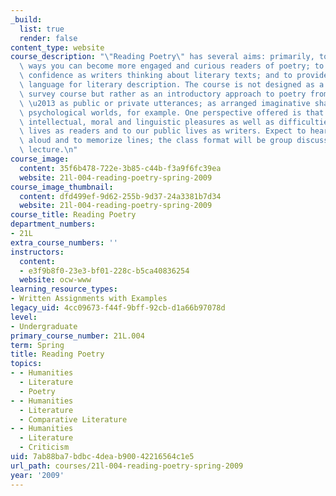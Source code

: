 ```yaml
---
_build:
  list: true
  render: false
content_type: website
course_description: "\"Reading Poetry\" has several aims: primarily, to increase the\
  \ ways you can become more engaged and curious readers of poetry; to increase your\
  \ confidence as writers thinking about literary texts; and to provide you with the\
  \ language for literary description. The course is not designed as a historical\
  \ survey course but rather as an introductory approach to poetry from various directions\
  \ \u2013 as public or private utterances; as arranged imaginative shapes; and as\
  \ psychological worlds, for example. One perspective offered is that poetry offers\
  \ intellectual, moral and linguistic pleasures as well as difficulties to our private\
  \ lives as readers and to our public lives as writers. Expect to hear and read poems\
  \ aloud and to memorize lines; the class format will be group discussion, occasional\
  \ lecture.\n"
course_image:
  content: 35f6b478-722e-3b85-c44b-f3a9f6fc39ea
  website: 21l-004-reading-poetry-spring-2009
course_image_thumbnail:
  content: dfd499ef-9d62-255b-9d37-24a3381b7d34
  website: 21l-004-reading-poetry-spring-2009
course_title: Reading Poetry
department_numbers:
- 21L
extra_course_numbers: ''
instructors:
  content:
  - e3f9b8f0-23e3-bf01-228c-b5ca40836254
  website: ocw-www
learning_resource_types:
- Written Assignments with Examples
legacy_uid: 4cc09673-f44f-9bff-92cb-d1a66b97078d
level:
- Undergraduate
primary_course_number: 21L.004
term: Spring
title: Reading Poetry
topics:
- - Humanities
  - Literature
  - Poetry
- - Humanities
  - Literature
  - Comparative Literature
- - Humanities
  - Literature
  - Criticism
uid: 7ab88ba7-bdbc-4dea-b900-42216564c1e5
url_path: courses/21l-004-reading-poetry-spring-2009
year: '2009'
---
```

